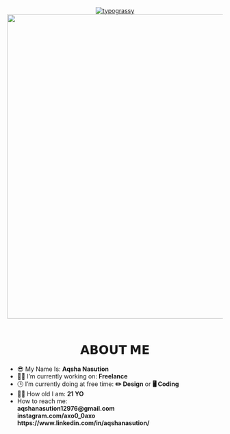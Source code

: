 <div align="center">
  <a href="https://github.com/kawarimidoll/typograssy">
    <img alt="typograssy" src="https://typograssy.deno.dev/api?text=AQSHA%20NASUTION&l0=none&l1=800080&bg=000000&frame=none&speed=100&comment=">
  </a>
</div>
<div align="center">
  <img width="710" height="auto" src="gojo-jujutsu-kaisen.gif">
</div>
<br>
<h1 align="center" style="font-family="Poppins"">𝗔𝗕𝗢𝗨𝗧 𝗠𝗘</h1>

<ul>
  <li> 😎 My Name Is: <b>Aqsha Nasution</b></li>
  <li> 🙋‍♂️ I’m currently working on: <b>Freelance</b></li>
  <li> 🕒 I’m currently doing at free time: <b>✏️ Design</b> or <b>🖥️ Coding</b></li>
  <li> 🧑‍🎓 How old I am: <b>21 YO</b></li>
  <li> How to reach me:</li>
    <b>aqshanasution12976@gmail.com</b>
  <br>
    <b>instagram.com/axo0_0axo</b>
  <br>
    <b>https://www.linkedin.com/in/aqshanasution/</b>
</ul>

